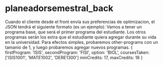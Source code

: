 # planeadorsemestral_back

Cuando el cliente desde el front envía sus preferencias de optimizacion, el JSON tendrá el siguiente formato (es un ejemplo):
Vamos a tener un programa base, que será el primer programa del estudiante. Los otros programas serán los extra que el estudiante quiera agregar durante su vida en la universidad.
Para efectos simples, probaremos other-programs con un tamanio de 1, y luego probaremos agregar nuevos programas.
{
  firstProgram: 'ISIS',
  secondProgram: 'FISI',
  option: 'BIOL',
  coursesTaken: ['ISIS1001', 'MATE1002', 'DERE1300']
  minCredits: 17,
  maxCredits: 18
}
